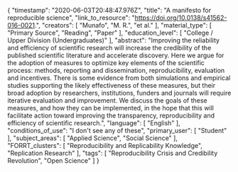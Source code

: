 {
    "timestamp": "2020-06-03T20:48:47.976Z",
    "title": "A manifesto for reproducible science",
    "link_to_resource": "https://doi.org/10.0138/s41562-016-0021.",
    "creators": [
        "Munafo",
        "M. R.",
        "et al."
    ],
    "material_type": [
        "Primary Source",
        "Reading",
        "Paper"
    ],
    "education_level": [
        "College / Upper Division (Undergraduates)"
    ],
    "abstract": "Improving the reliability and efficiency of scientific research will increase the credibility of the published scientific literature and accelerate discovery. Here we argue for the adoption of measures to optimize key elements of the scientific process: methods, reporting and dissemination, reproducibility, evaluation and incentives. There is some evidence from both simulations and empirical studies supporting the likely effectiveness of these measures, but their broad adoption by researchers, institutions, funders and journals will require iterative evaluation and improvement. We discuss the goals of these measures, and how they can be implemented, in the hope that this will facilitate action toward improving the transparency, reproducibility and efficiency of scientific research.",
    "language": [
        "English"
    ],
    "conditions_of_use": "I don't see any of these",
    "primary_user": [
        "Student"
    ],
    "subject_areas": [
        "Applied Science",
        "Social Science"
    ],
    "FORRT_clusters": [
        "Reproducibility and Replicability Knowledge",
        "Replication Research"
    ],
    "tags": [
        "Reproducibility Crisis and Credibility Revolution",
        "Open Science"
    ]
}